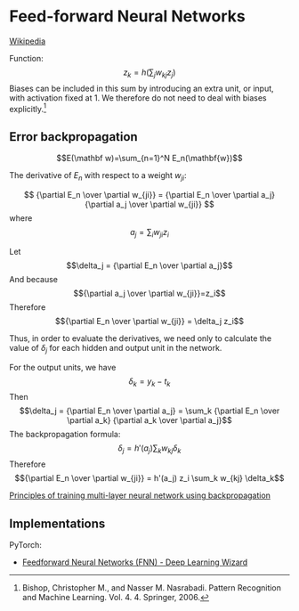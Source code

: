# Feed-forward Neural Networks
[Wikipedia](https://en.wikipedia.org/wiki/Feedforward_neural_network)

Function:
$$z_k=h(\sum_j {w_{kj} z_j})$$
Biases can be included in this sum by introducing an extra unit, or input, with activation fixed at $1$. We therefore do not need to deal with biases explicitly.[^prml]

## Error backpropagation
$$E(\mathbf w)=\sum_{n=1}^N E_n(\mathbf{w})$$

The derivative of $E_n$ with respect to a weight $w_{ji}$:

$$
{\partial E_n \over \partial w_{ji}}
= {\partial E_n \over \partial a_j} {\partial a_j \over \partial w_{ji}}
$$
where
$$a_j=\sum_i w_{ji} z_i$$

Let
$$\delta_j = {\partial E_n \over \partial a_j}$$
And because
$${\partial a_j \over \partial w_{ji}}=z_i$$
Therefore
$${\partial E_n \over \partial w_{ji}} = \delta_j z_i$$

Thus, in order to evaluate the derivatives, we need only to calculate the value of $\delta_j$ for each hidden and output unit in the network.

For the output units, we have
$$\delta_k=y_k-t_k$$
Then
$$\delta_j = {\partial E_n \over \partial a_j} = \sum_k {\partial E_n \over \partial a_k} {\partial a_k \over \partial a_j}$$
The backpropagation formula:
$$\delta_j = h'(a_j) \sum_k w_{kj} \delta_k$$
Therefore
$${\partial E_n \over \partial w_{ji}} = h'(a_j) z_i \sum_k w_{kj} \delta_k$$

[Principles of training multi-layer neural network using backpropagation](http://galaxy.agh.edu.pl/~vlsi/AI/backp_t_en/backprop.html)

## Implementations
PyTorch:
- [Feedforward Neural Networks (FNN) - Deep Learning Wizard](https://www.deeplearningwizard.com/deep_learning/practical_pytorch/pytorch_feedforward_neuralnetwork/#summary)


[^prml]: Bishop, Christopher M., and Nasser M. Nasrabadi. Pattern Recognition and Machine Learning. Vol. 4. 4. Springer, 2006.